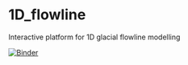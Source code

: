 # 1D_flowline
Interactive platform for 1D glacial flowline modelling


[![Binder](https://mybinder.org/badge_logo.svg)](https://mybinder.org/v2/gh/ramendra1990/1D_flowline/main?filepath=1D%20glacial%20flow%20modelling_KU%20workshop_new.ipynb)

